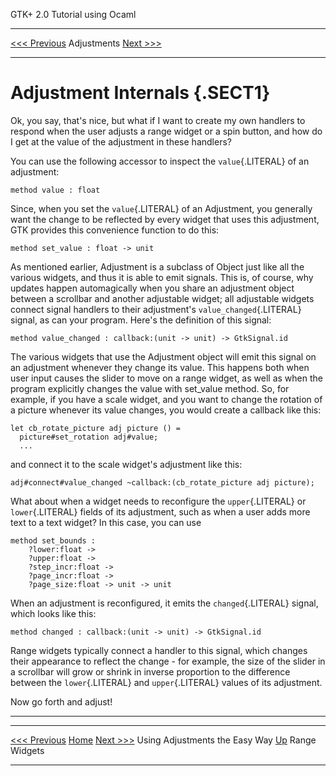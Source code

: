   GTK+ 2.0 Tutorial using Ocaml
  ------------------------------- ------------- --------------------------
  [\<\<\< Previous](x792.html)    Adjustments   [Next \>\>\>](c834.html)

* * * * *

Adjustment Internals {.SECT1}
====================

Ok, you say, that's nice, but what if I want to create my own handlers
to respond when the user adjusts a range widget or a spin button, and
how do I get at the value of the adjustment in these handlers?

You can use the following accessor to inspect the `value`{.LITERAL} of
an adjustment:

~~~~ {.PROGRAMLISTING}
method value : float
~~~~

Since, when you set the `value`{.LITERAL} of an Adjustment, you
generally want the change to be reflected by every widget that uses this
adjustment, GTK provides this convenience function to do this:

~~~~ {.PROGRAMLISTING}
method set_value : float -> unit
~~~~

As mentioned earlier, Adjustment is a subclass of Object just like all
the various widgets, and thus it is able to emit signals. This is, of
course, why updates happen automagically when you share an adjustment
object between a scrollbar and another adjustable widget; all adjustable
widgets connect signal handlers to their adjustment's
`value_changed`{.LITERAL} signal, as can your program. Here's the
definition of this signal:

~~~~ {.PROGRAMLISTING}
method value_changed : callback:(unit -> unit) -> GtkSignal.id
~~~~

The various widgets that use the Adjustment object will emit this signal
on an adjustment whenever they change its value. This happens both when
user input causes the slider to move on a range widget, as well as when
the program explicitly changes the value with set\_value method. So, for
example, if you have a scale widget, and you want to change the rotation
of a picture whenever its value changes, you would create a callback
like this:

~~~~ {.PROGRAMLISTING}
let cb_rotate_picture adj picture () =
  picture#set_rotation adj#value;
  ...
~~~~

and connect it to the scale widget's adjustment like this:

~~~~ {.PROGRAMLISTING}
adj#connect#value_changed ~callback:(cb_rotate_picture adj picture);
~~~~

What about when a widget needs to reconfigure the `upper`{.LITERAL} or
`lower`{.LITERAL} fields of its adjustment, such as when a user adds
more text to a text widget? In this case, you can use

~~~~ {.PROGRAMLISTING}
method set_bounds :
    ?lower:float ->
    ?upper:float ->
    ?step_incr:float ->
    ?page_incr:float ->
    ?page_size:float -> unit -> unit
~~~~

When an adjustment is reconfigured, it emits the `changed`{.LITERAL}
signal, which looks like this:

~~~~ {.PROGRAMLISTING}
method changed : callback:(unit -> unit) -> GtkSignal.id
~~~~

Range widgets typically connect a handler to this signal, which changes
their appearance to reflect the change - for example, the size of the
slider in a scrollbar will grow or shrink in inverse proportion to the
difference between the `lower`{.LITERAL} and `upper`{.LITERAL} values of
its adjustment.

Now go forth and adjust!

* * * * *

  -------------------------------- -------------------- --------------------------
  [\<\<\< Previous](x792.html)     [Home](book1.html)   [Next \>\>\>](c834.html)
  Using Adjustments the Easy Way   [Up](c766.html)      Range Widgets
  -------------------------------- -------------------- --------------------------


